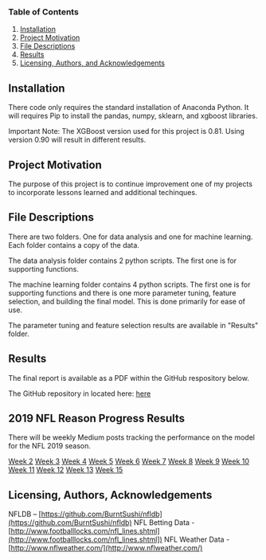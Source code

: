 
### Table of Contents

1. [Installation](#installation)
2. [Project Motivation](#motivation)
3. [File Descriptions](#files)
4. [Results](#results)
5. [Licensing, Authors, and Acknowledgements](#licensing)

## Installation <a name="installation"></a>

There code only requires the standard installation of Anaconda Python.  It will requires Pip to install the pandas, numpy, sklearn, and xgboost libraries.

Important Note:  The XGBoost version used for this project is 0.81.  Using version 0.90 will result in different results.

## Project Motivation<a name="motivation"></a>

The purpose of this project is to continue improvement one of my projects to incorporate lessons learned and additional techinques.

## File Descriptions <a name="files"></a>

There are two folders.  One for data analysis and one for machine learning.  Each folder contains a copy of the data.

The data analysis folder contains 2 python scripts.  The first one is for supporting functions.

The machine learning folder contains 4 python scripts.  The first one is for supporting functions and there is one more parameter tuning, feature selection, and building the final model.  This is done primarily for ease of use.

The parameter tuning and feature selection results are available in "Results" folder.

## Results<a name="results"></a>

The final report is available as a PDF within the GitHub respository below.

The GitHub repository in located here: [here](https://github.com/dkim319/NFL_Predictive_Model_v2)

## 2019 NFL Reason Progress Results<a name="results"></a>

There will be weekly Medium posts tracking the performance on the model for the NFL 2019 season.

[Week 2](https://medium.com/@dkim319/nfl-predictions-week-2-647d4ab51192?source=friends_link&sk=d7d4ffb756e22cadef25e8ca9d397840)
[Week 3](https://medium.com/@dkim319/nfl-predictions-week-3-de9bf167ef4c?source=friends_link&sk=ce81a0f6948e6fd9c6d7d5235eaeb11a)
[Week 4](https://medium.com/@dkim319/nfl-predictions-week-4-ad00f1eb3d75?source=friends_link&sk=a1ade298886ceb40ab485f310ea7b6c4)
[Week 5](https://medium.com/@dkim319/nfl-predictions-week-5-f917c0d578a9?source=friends_link&sk=52d388d5fff7cffbaf7094ef0bb7c5d5)
[Week 6](https://medium.com/@dkim319/nfl-predictions-week-6-61e13d7e9ab1?source=friends_link&sk=11953b5e60d48919ed0b6ecfb3edc053)
[Week 7](https://medium.com/@dkim319/week-7-predictions-a43c6923a526?source=friends_link&sk=a68089d50e7f067339d7e0ee7c7e826b)
[Week 8](https://medium.com/@dkim319/week-8-predictions-32afed55eb7c?source=friends_link&sk=36fc154a9f8e24c0e78ec8f045af4eaf)
[Week 9](https://medium.com/@dkim319/nfl-predictions-week-9-9e0efbdc1757?source=friends_link&sk=808ffd441011ed8c653a72ff73fd9523)
[Week 10](https://medium.com/@dkim319/nfl-predictions-week-9-9e0efbdc1757?source=friends_link&sk=808ffd441011ed8c653a72ff73fd9523)
[Week 11](https://medium.com/@dkim319/nfl-predictions-week-9-9e0efbdc1757?source=friends_link&sk=808ffd441011ed8c653a72ff73fd9523)
[Week 12](https://medium.com/@dkim319/nfl-predictions-week-12-d959731c2791?source=friends_link&sk=4b746852ae35205cdb7d7bb3aaeef5dc)
[Week 13](https://medium.com/@dkim319/nfl-predictions-week-13-e7274d0cfc28?source=friends_link&sk=c53c110d605f8261f1d86a862e136e6a)
[Week 15](https://medium.com/@dkim319/nfl-predictions-week-15-2542dd0ead64?source=friends_link&sk=222d721a2c8a781dc7cb6e7dcda71895)





## Licensing, Authors, Acknowledgements<a name="licensing"></a>

NFLDB – [https://github.com/BurntSushi/nfldb](https://github.com/BurntSushi/nfldb)
NFL Betting Data - [http://www.footballlocks.com/nfl_lines.shtml](http://www.footballlocks.com/nfl_lines.shtml])
NFL Weather Data - [http://www.nflweather.com/](http://www.nflweather.com/)



